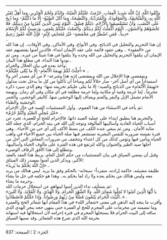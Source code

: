------------------------------------------------------------------------

وَاتَّقُوا اللَّهَ. إِنَّ اللَّهَ شَدِيدُ الْعِقابِ. حُرِّمَتْ عَلَيْكُمُ الْمَيْتَةُ، وَالدَّمُ وَلَحْمُ الْخِنْزِيرِ،
وَما أُهِلَّ لِغَيْرِ اللَّهِ بِهِ، وَالْمُنْخَنِقَةُ، وَالْمَوْقُوذَةُ، وَالْمُتَرَدِّيَةُ، وَالنَّطِيحَةُ، وَما أَكَلَ
السَّبُعُ- إِلَّا ما ذَكَّيْتُمْ- وَما ذُبِحَ عَلَى النُّصُبِ، وَأَنْ تَسْتَقْسِمُوا بِالْأَزْلامِ. ذلِكُمْ
فِسْقٌ.. الْيَوْمَ يَئِسَ الَّذِينَ كَفَرُوا مِنْ دِينِكُمْ، فَلا تَخْشَوْهُمْ وَاخْشَوْنِ.. الْيَوْمَ أَكْمَلْتُ
لَكُمْ دِينَكُمْ، وَأَتْمَمْتُ عَلَيْكُمْ نِعْمَتِي، وَرَضِيتُ لَكُمُ الْإِسْلامَ دِيناً.. فَمَنِ اضْطُرَّ فِي
مَخْمَصَةٍ- غَيْرَ مُتَجانِفٍ لِإِثْمٍ- فَإِنَّ اللَّهَ غَفُورٌ رَحِيمٌ»  
..  
إن هذا التحريم والتحليل في الذبائح، وفي الأنواع، وفي الأماكن، وفي
الأوقات.. إن هذا كله من «العقود» .. وهي عقود قائمة على عقد الإيمان
ابتداء. فالذين آمنوا يقتضيهم عقد الإيمان أن يتلقوا التحريم والتحليل من
الله وحده ولا يتلقوا في هذا شيئاً من غيره.. ومن ثم نودوا هذا النداء، في
مطلع هذا البيان..  
وأخذ بعده في بيان الحلال والحرام:  
«أُحِلَّتْ لَكُمْ بَهِيمَةُ الْأَنْعامِ- إِلَّا ما يُتْلى عَلَيْكُمْ-» ..  
وبمقتضي هذا الإحلال من الله وبمقتضى إذنه هذا وشرعه- لا من أي مصدر آخر
ولا استمداداً من أي أصل آخر- صار حلالاً لكم ومباحاً أن تأكلوا من كل ما يدخل
تحت مدلول «بَهِيمَةُ الْأَنْعامِ» من الذبائح والصيد- إلا ما يتلى عليكم تحريمه
منها- وهو الذي سيرد ذكره محرماً.. إما حرمة وقتية أو مكانية وإما حرمة
مطلقة في أي مكان وفي أي زمان. وبهيمة الأنعام تشمل الإبل والبقر والغنم
ويضاف إليها الوحشي منها، كالبقر الوحشي، والحمر الوحشية والظباء.  
ثم يأخذ في الاستثناء من هذا العموم.. وأول المستثنيات الصيد في حال
الإحرام:  
«غَيْرَ مُحِلِّي الصَّيْدِ وَأَنْتُمْ حُرُمٌ» ..  
والتحريم هنا ينطبق ابتداء على عملية الصيد ذاتها. فالإحرام للحج أو
للعمرة، تجرد عن أسباب الحياة العادية وأساليبها المألوفة وتوجه إلى الله
في بيته الحرام، الذي جعله الله مثابة الأمان.. ومن ثم ينبغي عنده الكف عن
بسط الأكف إلى أي حي من الأحياء.. وهي فترة نفيسة ضرورية للنفس البشرية
تستشعر فيها صلة الحياة بين جميع الأحياء في واهب الحياة وتأمن فيها وتؤمن
كذلك من كل اعتداء وتتخفف من ضرورات المعاش التي أحل من أجلها صيد الطير
والحيوان واكله لترتفع في هذه الفترة على مألوف الحياة وأساليبها، وتتطلع
إلى هذا الأفق الرفاف الوضيء.  
وقبل أن يمضي السياق في بيان المستثنيات من حكم الحل العام، يربط هذا العقد
بالعقد الأكبر، ويذكر الذين آمنوا بمصدر ذلك الميثاق:  
«إِنَّ اللَّهَ يَحْكُمُ ما يُرِيدُ» ..  
طليقة مشيئته، حاكمة إرادته، متفرداً- سبحانه- بالحكم وفق ما يريد. ليس
هنالك من يريد معه وليس هنالك من يحكم بعده ولا راد لما يحكم به.. وهذا هو
حكمه في حل ما يشاء وحرمة ما يشاء..  
ثم يستأنف نداء الذين آمنوا لينهاهم عن استحلال حرمات الله:  
«يا أَيُّهَا الَّذِينَ آمَنُوا لا تُحِلُّوا شَعائِرَ اللَّهِ. وَلَا الشَّهْرَ الْحَرامَ. وَلَا الْهَدْيَ.
وَلَا الْقَلائِدَ. وَلَا آمِّينَ الْبَيْتَ الْحَرامَ يَبْتَغُونَ فَضْلًا مِنْ رَبِّهِمْ وَرِضْواناً. وَإِذا
حَلَلْتُمْ فَاصْطادُوا..» .  
وأقرب ما يتجه إليه الذهن في معنى «شعائر الله» في هذا المقام أنها شعائر
الحج والعمرة وما تتضمنه من محرمات على المحرم للحج او العمرة حتى ينتهي
حجه بنحر الهدي الذي ساقه إلى البيت الحرام فلا يستحلها المحرم في فترة
إحرامه لأن استحلالها فيه استهانة بحرمة الله الذي شرع هذه الشعائر. وقد
نسبها السياق

------------------------------------------------------------------------

الجزء: 2 ¦ الصفحة: 837
